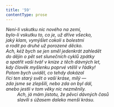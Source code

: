 ```yaml
---
title: '59'
contentType: prose
---
```


<section>

_Není-li vskutku nic nového na zemi,  
bylo-li vskutku to, co je, už dříve všecko,  
jaký klam, vymýšlet cokoli s bolestmi  
a rodit po druhé už porozené děcko.  
Ach, kéž bych se jen směl jedenkrát zahledět  
do dějin o pět set slunečních cyklů zpátky  
a spatřit vaši tvář v knize z těch dávných let,  
kdy člověk myšlenku poprvé vtělil v řádky!  
Potom bych uviděl, co tehdy dokázal  
říci ten starý svět o vaší kráse, milý —  
zda jsme se zlepšili, nebo zda on byl dál,  
anebo jestli v tom věky nic nezměnily.  
         Ach, já mám jistotu, že pěvci dávných časů  
         slavili s úžasem daleko menší krásu._

</section>
